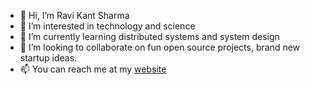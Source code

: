- 👋 Hi, I’m Ravi Kant Sharma
- 👀 I’m interested in technology and science
- 🌱 I’m currently learning distributed systems and system design
- 💞️ I’m looking to collaborate on fun open source projects, brand new startup ideas.
- 📫 You can reach me at my [website](https://ravikaushish.com)

<!---
ravi-kaushish/ravi-kaushish is a ✨ special ✨ repository because its `README.md` (this file) appears on your GitHub profile.
You can click the Preview link to take a look at your changes.
--->
